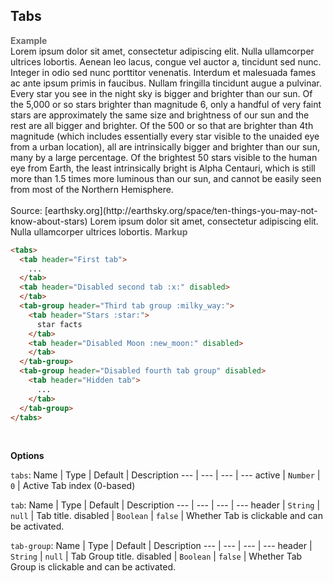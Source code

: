 ## Tabs

<tip-box border-left-color="#00B0F0">
  <i style="font-style: normal; font-weight: bold; color: dimgray">Example</i><br>
  <tabs>
    <tab header="First tab">
      Lorem ipsum dolor sit amet, consectetur adipiscing elit. Nulla ullamcorper ultrices lobortis. Aenean leo lacus, congue vel auctor a, tincidunt sed nunc. Integer in odio sed nunc porttitor venenatis. Interdum et malesuada fames ac ante ipsum primis in faucibus. Nullam fringilla tincidunt augue a pulvinar.
    </tab>
    <tab header="Disabled second tab :x:" disabled> 
    </tab>
    <tab-group header="Third tab group :milky_way:">
      <tab header="Stars :star:">
        Every star you see in the night sky is bigger and brighter than our sun. Of the 5,000 or so stars brighter than magnitude 6, only a handful of very faint stars are approximately the same size and brightness of our sun and the rest are all bigger and brighter. Of the 500 or so that are brighter than 4th magnitude (which includes essentially every star visible to the unaided eye from a urban location), all are intrinsically bigger and brighter than our sun, many by a large percentage. Of the brightest 50 stars visible to the human eye from Earth, the least intrinsically bright is Alpha Centauri, which is still more than 1.5 times more luminous than our sun, and cannot be easily seen from most of the Northern Hemisphere.<br><br>Source: <md>[earthsky.org](http://earthsky.org/space/ten-things-you-may-not-know-about-stars)</md>
      </tab>
      <tab header="Disabled Moon :new_moon:" disabled>
      </tab>
    </tab-group>
    <tab-group header="Disabled fourth tab group" disabled>
      <tab header="Hidden tab">
        Lorem ipsum dolor sit amet, consectetur adipiscing elit. Nulla ullamcorper ultrices lobortis.
      </tab>
    </tab-group>
  </tabs>
</tip-box>

<tip-box border-left-color="black">
<i style="font-style: normal; font-weight: bold; color: dimgray">Markup</i>

```html
<tabs>
  <tab header="First tab">
    ...
  </tab>
  <tab header="Disabled second tab :x:" disabled> 
  </tab>
  <tab-group header="Third tab group :milky_way:">
    <tab header="Stars :star:">
      star facts 
    </tab>
    <tab header="Disabled Moon :new_moon:" disabled>
    </tab>
  </tab-group>
  <tab-group header="Disabled fourth tab group" disabled>
    <tab header="Hidden tab">
      ...
    </tab>
  </tab-group>
</tabs>
```
</tip-box>
<br>

****Options****

`tabs`:
Name | Type | Default | Description
--- | --- | --- | ---
active | `Number` | `0` | Active Tab index (0-based)

`tab`:
Name | Type | Default | Description
--- | --- | --- | ---
header | `String` | `null` | Tab title.
disabled | `Boolean` | `false` | Whether Tab is clickable and can be activated.

`tab-group`:
Name | Type | Default | Description
--- | --- | --- | ---
header | `String` | `null` | Tab Group title.
disabled | `Boolean` | `false` | Whether Tab Group is clickable and can be activated.
